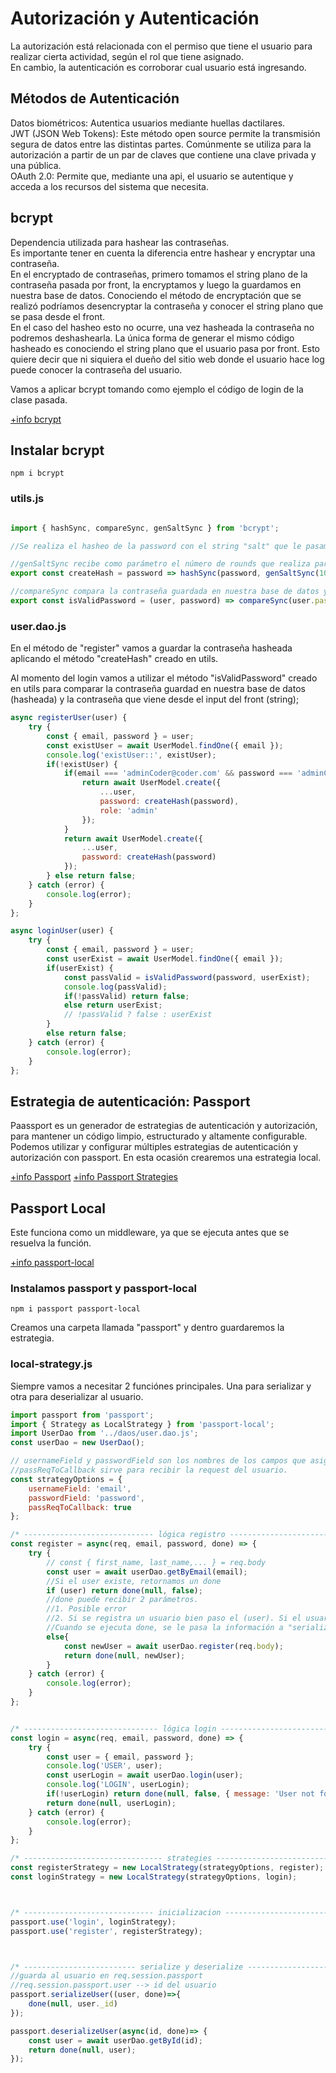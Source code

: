# Autorización y Autenticación

La autorización está relacionada con el permiso que tiene el usuario para realizar cierta actividad, según el rol que tiene asignado.  
En cambio, la autenticación es corroborar cual usuario está ingresando.  

## Métodos de Autenticación
Datos biométricos: Autentica usuarios mediante huellas dactilares.  
JWT (JSON Web Tokens): Este método open source permite la transmisión segura de datos entre las distintas partes. Comúnmente se utiliza para la autorización a partir de un par de claves que contiene una clave privada y una pública.  
OAuth 2.0: Permite que, mediante una api, el usuario se autentique y acceda a los recursos del sistema que necesita.

## bcrypt
Dependencia utilizada para hashear las contraseñas.  
Es importante tener en cuenta la diferencia entre hashear y encryptar una contraseña.  
En el encryptado de contraseñas, primero tomamos el string plano de la contraseña pasada por front, la encryptamos y luego la guardamos en nuestra base de datos. Conociendo el método de encryptación que se realizó podríamos desencryptar la contraseña y conocer el string plano que se pasa desde el front.  
En el caso del hasheo esto no ocurre, una vez hasheada la contraseña no podremos deshashearla. La única forma de generar el mismo código hasheado es conociendo el string plano que el usuario pasa por front. Esto quiere decir que ni siquiera el dueño del sitio web donde el usuario hace log puede conocer la contraseña del usuario.

Vamos a aplicar bcrypt tomando como ejemplo el código de login de la clase pasada.

[+info bcrypt](https://www.npmjs.com/package/bcrypt)

## Instalar bcrypt

```shell
npm i bcrypt
```

### utils.js

```javascript

import { hashSync, compareSync, genSaltSync } from 'bcrypt';

//Se realiza el hasheo de la password con el string "salt" que le pasamos. Transforma una contraseña(string) en un string de diferentes carácteres.

//genSaltSync recibe como parámetro el número de rounds que realiza para encryptar la contraseña
export const createHash = password => hashSync(password, genSaltSync(10));

//compareSync compara la contraseña guardada en nuestra base de datos y la que nos pasa el front. Esto devuelve true or false al comparar si la contraseña es válida.
export const isValidPassword = (user, password) => compareSync(user.password, password);
```

### user.dao.js
En el método de "register" vamos a guardar la contraseña hasheada aplicando el método "createHash" creado en utils.

Al momento del login vamos a utilizar el método "isValidPassword" creado en utils para comparar la contraseña guardad en nuestra base de datos (hasheada) y la contraseña que viene desde el input del front (string);

```javascript
async registerUser(user) {
    try {
        const { email, password } = user;
        const existUser = await UserModel.findOne({ email });
        console.log('existUser::', existUser);
        if(!existUser) {
            if(email === 'adminCoder@coder.com' && password === 'adminCod3r123'){
                return await UserModel.create({
                    ...user, 
                    password: createHash(password),
                    role: 'admin'
                });
            }
            return await UserModel.create({
                ...user,
                password: createHash(password)
            });
        } else return false;
    } catch (error) {
        console.log(error);
    }
}; 

async loginUser(user) {
    try {
        const { email, password } = user;
        const userExist = await UserModel.findOne({ email });
        if(userExist) {
            const passValid = isValidPassword(password, userExist);
            console.log(passValid);
            if(!passValid) return false;
            else return userExist;
            // !passValid ? false : userExist
        }
        else return false;
    } catch (error) {
        console.log(error);
    }
};
```

## Estrategia de autenticación: Passport
Paassport es un generador de estrategias de autenticación y autorización, para mantener un código limpio, estructurado y altamente configurable.  
Podemos utilizar y configurar múltiples estrategias de autenticación y autorización con passport. En esta ocasión crearemos una estrategia local.

[+info Passport](https://www.passportjs.org/)
[+info Passport Strategies](https://www.passportjs.org/packages/)


## Passport Local
Este funciona como un middleware, ya que se ejecuta antes que se resuelva la función.

[+info passport-local](https://www.passportjs.org/packages/passport-local/)

### Instalamos passport y passport-local
```shell
npm i passport passport-local
```
Creamos una carpeta llamada "passport" y dentro guardaremos la estrategia.

### local-strategy.js
Siempre vamos a necesitar 2 funciónes principales.  Una para serializar y otra para deserializar al usuario.

```javascript
import passport from 'passport';
import { Strategy as LocalStrategy } from 'passport-local';
import UserDao from '../daos/user.dao.js';
const userDao = new UserDao();

// usernameField y passwordField son los nombres de los campos que asignamos en el user.model y los datos que pasaremos como parámetro en la lógica de registro e inició de sesión.  
//passReqToCallback sirve para recibir la request del usuario.
const strategyOptions = {
    usernameField: 'email',
    passwordField: 'password',
    passReqToCallback: true
};

/* ----------------------------- lógica registro ---------------------------- */
const register = async(req, email, password, done) => {
    try {
        // const { first_name, last_name,... } = req.body
        const user = await userDao.getByEmail(email);
        //Si el user existe, retornamos un done
        if (user) return done(null, false);
        //done puede recibir 2 parámetros.
        //1. Posible error
        //2. Si se registra un usuario bien paso el (user). Si el usuario ya existe, paso (false);
        //Cuando se ejecuta done, se le pasa la información a "serialize".
        else{
            const newUser = await userDao.register(req.body);
            return done(null, newUser);
        }
    } catch (error) {
        console.log(error);
    }
};


/* ------------------------------ lógica login ------------------------------ */
const login = async(req, email, password, done) => {
    try {
        const user = { email, password };
        console.log('USER', user);
        const userLogin = await userDao.login(user);
        console.log('LOGIN', userLogin);
        if(!userLogin) return done(null, false, { message: 'User not found' });
        return done(null, userLogin);
    } catch (error) {
        console.log(error);
    }
};

/* ------------------------------- strategies ------------------------------- */
const registerStrategy = new LocalStrategy(strategyOptions, register);
const loginStrategy = new LocalStrategy(strategyOptions, login);



/* ----------------------------- inicializacion ----------------------------- */
passport.use('login', loginStrategy);
passport.use('register', registerStrategy);



/* ------------------------- serialize y deserialize ------------------------ */
//guarda al usuario en req.session.passport
//req.session.passport.user --> id del usuario
passport.serializeUser((user, done)=>{
    done(null, user._id)
});

passport.deserializeUser(async(id, done)=> {
    const user = await userDao.getById(id);
    return done(null, user);
});
```